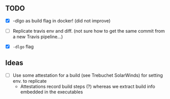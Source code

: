 ## TODO

- [x] -dlgo as build flag in docker! (did not improve)
- [ ] Replicate travis env and diff. (not sure how to get the same commit from a new Travis pipeline...)
- [x] `-dlgo` flag


## Ideas
- [ ] Use some attestation for a build (see Trebuchet SolarWinds) for setting env. to replicate
    - Attestations record build steps (?) whereas we extract build info embedded in the executables
